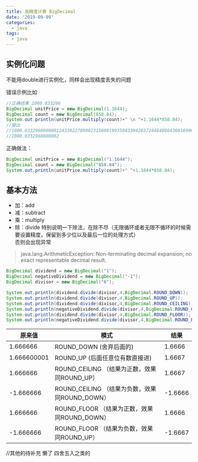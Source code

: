 ```yaml
---
title: 高精度计算 BigDecimal
date: '2019-09-09'
categories:
  - java
tags:
  - java
---
```


## 实例化问题
不能用double进行实例化，同样会出现精度丢失的问题

错误示例比如
```java
//正确结果 1000.033296
BigDecimal unitPrice = new BigDecimal(1.1644);
BigDecimal count = new BigDecimal(858.84);
System.out.println(unitPrice.multiply(count)+" \n "+1.1644*858.84);
//输出
//1000.0332960000001243302278908231560819935043394265724464066436016906891381950117647647857666015625 
//1000.0332960000002
```

正确做法：
```java
BigDecimal unitPrice = new BigDecimal("1.1644");
BigDecimal count = new BigDecimal("858.84");
System.out.println(unitPrice.multiply(count)+" "+1.1644*858.84);
```


## 基本方法
 - 加：add  
 - 减：subtract
 - 乘：multiply
 - 除：divide
特别说明一下除法，在除不尽（无限循环或者无限不循环的时候需要设置精度，保留到多少位以及最后一位的处理方式）  
否则会出现异常
> java.lang.ArithmeticException: Non-terminating decimal expansion; no exact representable decimal result.

```java
BigDecimal dividend = new BigDecimal("1");
BigDecimal negativeDividend = new BigDecimal("-1");
BigDecimal divisor = new BigDecimal("6");

System.out.println(dividend.divide(divisor,4,BigDecimal.ROUND_DOWN));
System.out.println(dividend.divide(divisor,4,BigDecimal.ROUND_UP));
System.out.println(dividend.divide(divisor,4,BigDecimal.ROUND_CEILING));
System.out.println(negativeDividend.divide(divisor,4,BigDecimal.ROUND_CEILING));
System.out.println(dividend.divide(divisor,4,BigDecimal.ROUND_FLOOR));
System.out.println(negativeDividend.divide(divisor,4,BigDecimal.ROUND_FLOOR));
```

原来值 | 模式|结果|
---|---|---|
1.666666 | ROUND_DOWN (舍弃后面的)| 1.6666
1.666600001 | ROUND_UP (后面任意位有数直接进)| 1.6667
1.666666 | ROUND_CEILING （结果为正数，效果同ROUND_UP）| 1.6667
-1.666666 | ROUND_CEILING （结果为负数，效果同ROUND_DOWN）| -1.6666
1.666666 | ROUND_FLOOR （结果为正数，效果同ROUND_DOWN）| 1.6666
-1.666666 | ROUND_FLOOR （结果为负数，效果同ROUND_UP）| -1.6667

//其他的待补充 懒了 四舍五入之类的
